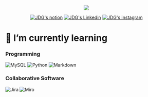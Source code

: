 <!-- 배너 -->
<p align="center">
<img src="https://capsule-render.vercel.app/api?type=waving&color=auto&width=1920&height=200&section=header&text=Welcome%20to%20WASSUP%202nd%20generation%20JDG's%20Github!&fontSize=30" />
</p>

<!-- 자기소개 링크 -->

<p align="center">
  	<a href="https://www.notion.so/oreumi/65047a8572994aa8b51eb0f7b6076ed8?pvs=4"><img src="https://img.shields.io/badge/JDG's Notion-%23000000.svg?style=for-the-badge&logo=notion&logoColor=white" alt="JDG's notion"></a>
   <a href="https://www.linkedin.com/in/donggil-jang-b605971b8/"><img src="https://img.shields.io/badge/JDG's Linkedin-%230A0FFF.svg?style=for-the-badge&logo=linkedin&logoColor=white" alt="JDG's Linkedin"></a>
     <a href="https://www.instagram.com/jdg_denma/"><img src="https://img.shields.io/badge/JDG's instagram-983882.svg?style=for-the-badge&logo=instagram&logoColor=white" alt="JDG's instagram"></a>
</p>


<!-- 교육과정 -->
# 🌱 I’m currently learning
  ###   Programming
![MySQL](https://img.shields.io/badge/mysql-%2300f.svg?style=for-the-badge&logo=mysql&logoColor=white)
![Python](https://img.shields.io/badge/python-3670A0?style=for-the-badge&logo=python&logoColor=ffdd54)
![Markdown](https://img.shields.io/badge/markdown-%23000000.svg?style=for-the-badge&logo=markdown&logoColor=white)

  ###   Collaborative Software
![Jira](https://img.shields.io/badge/jira-%230A0FFF.svg?style=for-the-badge&logo=jira&logoColor=white)
![Miro](https://img.shields.io/badge/MIRO-FFBB00?style=for-the-badge&logo=MIRO&logoColor=black)





<!--

**potter103027/potter103027** is a ✨ _special_ ✨ repository because its `README.md` (this file) appears on your GitHub profile.

Here are some ideas to get you started:

- 🔭 I’m currently working on ...
- 🌱 I’m currently learning ...
- 👯 I’m looking to collaborate on ...
- 🤔 I’m looking for help with ...
- 💬 Ask me about ...
- 📫 How to reach me: ...
- 😄 Pronouns: ...
- ⚡ Fun fact: ...
-->
